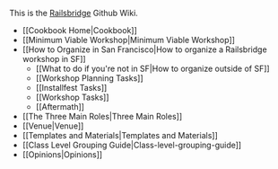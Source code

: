 This is the [Railsbridge](http://railsbridge.org) Github Wiki.
* [[Cookbook Home|Cookbook]]
* [[Minimum Viable Workshop|Minimum Viable Workshop]]
* [[How to Organize in San Francisco|How to organize a Railsbridge workshop in SF]]
  * [[What to do if you're not in SF|How to organize outside of SF]] 
  * [[Workshop Planning Tasks]]
  * [[Installfest Tasks]]
  * [[Workshop Tasks]]
  * [[Aftermath]]
* [[The Three Main Roles|Three Main Roles]]
* [[Venue|Venue]]
* [[Templates and Materials|Templates and Materials]]
* [[Class Level Grouping Guide|Class-level-grouping-guide]]
* [[Opinions|Opinions]]